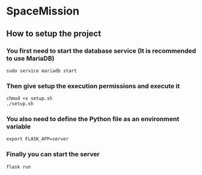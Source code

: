 # SpaceMission

## How to setup the project

### You first need to start the database service (It is recommended to use MariaDB)
```
sudo service mariadb start
```

### Then give setup the execution permissions and execute it 
```
chmod +x setup.sh
./setup.sh
```

### You also need to define the Python file as an environment variable
```
export FLASK_APP=server
```

### Finally you can start the server
```
flask run
```
